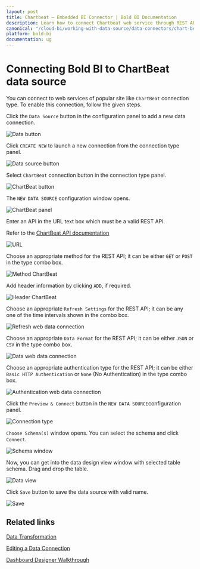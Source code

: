 ```yaml
---
layout: post
title: Chartbeat – Embedded BI Connector | Bold BI Documentation
description: Learn how to connect Chartbeat web service through REST API endpoint with Bold BI Embedded and create data source.
canonical: "/cloud-bi/working-with-data-source/data-connectors/chart-beat/"
platform: bold-bi
documentation: ug
---
```


# Connecting Bold BI to ChartBeat data source

  You can connect to web services of popular site like `ChartBeat` connection type. To enable this connection, follow the given steps.
  
  Click the `Data Source` button in the configuration panel to add a new data connection.
   
   ![Data button](/static/assets/embedded/working-with-datasource/data-connectors/images/chartbeat/databutton.png)
   
   Click `CREATE NEW` to launch a new connection from the connection type panel. 
   
   ![Data source button](/static/assets/embedded/working-with-datasource/data-connectors/images/chartbeat/datasourcebutton.png)
  
  Select `ChartBeat` connection button in the connection type panel.

  ![ChartBeat button](/static/assets/embedded/working-with-datasource/data-connectors/images/chartbeat/chartbeat_button.png)

  The `NEW DATA SOURCE` configuration window opens.

  ![ChartBeat panel](/static/assets/embedded/working-with-datasource/data-connectors/images/chartbeat/chartbeat_panel.png)

  Enter an API in the URL text box which must be a valid REST API.

  Refer to the [ChartBeat API documentation](http://support.chartbeat.com/docs/api.html)

  ![URL](/static/assets/embedded/working-with-datasource/data-connectors/images/chartbeat/URL_chartbeat.png)

  Choose an appropriate method for the REST API; it can be either `GET` or `POST` in the type combo box.

  ![Method ChartBeat](/static/assets/embedded/working-with-datasource/data-connectors/images/chartbeat/Method_chartbeat.png)

  Add header information by clicking `ADD`, if required.

  ![Header ChartBeat](/static/assets/embedded/working-with-datasource/data-connectors/images/chartbeat/Header_chartbeat.png)
  
  Choose an appropriate `Refresh Settings` for the REST API; it can be any one of the time intervals shown in the combo box.

  ![Refresh web data connection](/static/assets/embedded/working-with-datasource/data-connectors/images/chartbeat/Refresh_webdataconnection.png)

  Choose an appropriate `Data Format` for the REST API; it can be either `JSON` or `CSV` in the type combo box.

  ![Data web data connection](/static/assets/embedded/working-with-datasource/data-connectors/images/chartbeat/Data_webdataconnection.png)

  Choose an appropriate authentication type for the REST API; it can be either `Basic HTTP Authentication` or `None` (No Authentication) in the type combo box.

  ![Authentication web data connection](/static/assets/embedded/working-with-datasource/data-connectors/images/chartbeat/Authentication_webdataconnection.png)
  
  Click the `Preview & Connect` button in the `NEW DATA SOURCE`configuration panel. 
  
  ![Connection type](/static/assets/embedded/working-with-datasource/data-connectors/images/chartbeat/chartbeat_connectiontype.png)

  `Choose Schema(s)` window opens. You can select the schema and click `Connect`.
  
  ![Schema window](/static/assets/embedded/working-with-datasource/data-connectors/images/chartbeat/schemawindow.png)
  
  Now, you can get into the data design view window with selected table schema. Drag and drop the table.
  
  ![Data view](/static/assets/embedded/working-with-datasource/data-connectors/images/chartbeat/dataview.png)

  Click `Save` button to save the data source with valid name.

   ![Save](/static/assets/embedded/working-with-datasource/data-connectors/images/chartbeat/save.png)

## Related links
[Data Transformation](/embedded-bi/working-with-data-source/transforming-data/joining-table/)

[Editing a Data Connection](/embedded-bi/working-with-data-source/editing-a-data-connection/)   

[Dashboard Designer Walkthrough](/embedded-bi/getting-started/bold-bi-walk-through/)

  







  
































